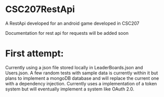 # CSC207RestApi
A RestApi developed for an android game developed in CSC207

Documentation for rest api for requests will be added soon

# First attempt:
Currently using a json file stored locally in LeaderBoards.json and Users.json. A few random tests with sample data is currently within it but plans to implement a mongoDB database and will replace the current one with a dependency injection. Currently uses a implementation of a token system but will eventually implement a system like OAuth 2.0.

